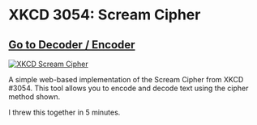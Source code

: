 # XKCD 3054: Scream Cipher

## [Go to Decoder / Encoder](https://reginald-gillespie.github.io/ScreamCipher/)

[![XKCD Scream Cipher](https://imgs.xkcd.com/comics/scream_cipher.png)](https://xkcd.com/3054/)

A simple web-based implementation of the Scream Cipher from XKCD #3054. This tool allows you to encode and decode text using the cipher method shown.

I threw this together in 5 minutes.
